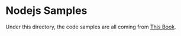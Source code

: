 Nodejs Samples
===========

Under this directory, the code samples are all coming from [This Book](http://www.9958.pw/uploads/nodejs_guide.pdf).
